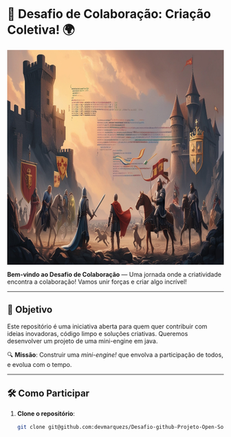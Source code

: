 # 🚀 Desafio de Colaboração: Criação Coletiva! 🌍

<img align="center" height="500" src="/images/code_medieval.jpg"  />

**Bem-vindo ao Desafio de Colaboração** — Uma jornada onde a criatividade encontra a colaboração! Vamos unir forças e criar algo incrível!

---

## 🎯 Objetivo

Este repositório é uma iniciativa aberta para quem quer contribuir com ideias inovadoras, código limpo e soluções criativas. Queremos desenvolver um projeto de uma mini-engine em java.

🔍 **Missão**: Construir uma *mini-engine!* que envolva a participação de todos, e evolua com o tempo.

---

## 🛠️ Como Participar

1. **Clone o repositório**:
   ```bash
   git clone git@github.com:devmarquezs/Desafio-github-Projeto-Open-Source.git
